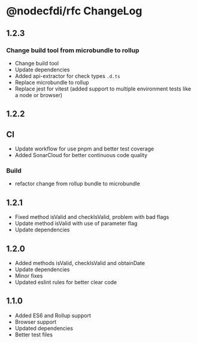 # @nodecfdi/rfc ChangeLog

## 1.2.3

### Change build tool from microbundle to rollup

- Change build tool
- Update dependencies
- Added api-extractor for check types `.d.ts`
- Replace microbundle to rollup
- Replace jest for vitest (added support to multiple environment tests like a node or browser)

## 1.2.2

## CI

- Update workflow for use pnpm and better test coverage
- Added SonarCloud for better continuous code quality

### Build

- refactor change from rollup bundle to microbundle

## 1.2.1

- Fixed method isValid and checkIsValid, problem with bad flags
- Update method isValid with use of parameter flag
- Update dependencies

## 1.2.0

- Added methods isValid, checkIsValid and obtainDate
- Update dependencies
- Minor fixes
- Updated eslint rules for better clear code

## 1.1.0

- Added ES6 and Rollup support
- Browser support
- Updated dependencies
- Better test files
